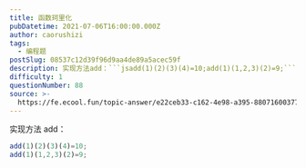 ```yaml
---
title: 函数珂里化
pubDatetime: 2021-07-06T16:00:00.000Z
author: caorushizi
tags:
  - 编程题
postSlug: 08537c12d39f96d9aa4de89a5acec59f
description: 实现方法add：```jsadd(1)(2)(3)(4)=10;add(1)(1,2,3)(2)=9;```
difficulty: 1
questionNumber: 88
source: >-
  https://fe.ecool.fun/topic-answer/e22ceb33-c162-4e98-a395-880716003777?orderBy=updateTime&order=desc&tagId=26
---
```


实现方法 add：

```js
add(1)(2)(3)(4)=10;
add(1)(1,2,3)(2)=9;
```
